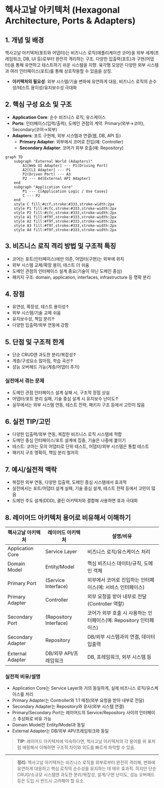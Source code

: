 # 헥사고날 아키텍처 (Hexagonal Architecture, Ports & Adapters)

## 1. 개념 및 배경
헥사고날 아키텍처(포트와 어댑터)는 비즈니스 로직(애플리케이션 코어)을 외부 세계(프레임워크, DB, UI 등)로부터 완전히 격리하는 구조. 다양한 입출력(포트)과 구현(어댑터)을 통해 유연하고 테스트하기 쉬운 시스템을 지향. 육각형 모양은 다양한 외부 시스템과 여러 인터페이스(포트)를 통해 상호작용할 수 있음을 상징.

- **아키텍처의 필요성**: 외부 시스템/기술 변화에 유연하게 대응, 비즈니스 로직의 순수성/테스트 용이성/유지보수성 극대화

## 2. 핵심 구성 요소 및 구조
- **Application Core**: 순수 비즈니스 로직, 유스케이스
- **Ports**: 인터페이스(입력/출력), 도메인 관점의 계약. Primary(외부→코어), Secondary(코어→외부)
- **Adapters**: 포트 구현체, 외부 시스템과 연결(웹, DB, API 등)
    - **Primary Adapter**: 외부에서 코어로 진입(예: Controller)
    - **Secondary Adapter**: 코어가 외부 호출(예: Repository)

```mermaid
graph TD
    subgraph "External World (Adapters)"
        A1[Web UI Adapter] --- P1(Driving Port)
        A2[CLI Adapter] --- P1
        P2(Driven Port) --- A3
        P2 --- A4[External API Adapter]
    end
    subgraph "Application Core"
        P1 --- C[Application Logic / Use Cases]
        C --- P2
    end
    style C fill:#ccf,stroke:#333,stroke-width:2px
    style P1 fill:#cfc,stroke:#333,stroke-width:2px
    style P2 fill:#cfc,stroke:#333,stroke-width:2px
    style A1 fill:#f9f,stroke:#333,stroke-width:2px
    style A2 fill:#f9f,stroke:#333,stroke-width:2px
    style A3 fill:#f9f,stroke:#333,stroke-width:2px
    style A4 fill:#f9f,stroke:#333,stroke-width:2px
```

## 3. 비즈니스 로직 격리 방법 및 구조적 특징
- 코어는 포트(인터페이스)에만 의존, 어댑터(구현)는 외부에 위치
- 외부 시스템 교체/확장 용이, 테스트 더 쉬움
- 도메인 관점의 인터페이스 설계 중요(기술이 아닌 도메인 중심)
- 패키지 구조: domain, application, interfaces, infrastructure 등 명확 분리

## 4. 장점
- 유연성, 확장성, 테스트 용이성↑
- 외부 시스템/기술 교체 쉬움
- 유지보수성, 책임 분리↑
- 다양한 입출력/외부 연동에 강함

## 5. 단점 및 구조적 한계
- 단순 CRUD엔 과도한 분리/복잡성↑
- 계층/구성요소 많아짐, 학습 곡선↑
- 성능 오버헤드 가능(계층/어댑터 추가)

### 실전에서 겪는 문제
- 도메인 관점 인터페이스 설계 실패 시, 구조적 장점 상실
- 어댑터/포트 분리 실패, 기술 중심 설계 시 유지보수 난이도↑
- 실무에서는 외부 시스템 연동, 테스트 전략, 패키지 구조 등에서 고민이 많음

## 6. 실전 TIP/고민
- 다양한 입출력/외부 연동, 복잡한 비즈니스 로직 시스템에 적합
- 도메인 중심 인터페이스/포트 설계에 집중, 기술은 나중에 붙이기
- 테스트: 코어는 모의 어댑터로 단위 테스트, 어댑터/외부 시스템은 통합 테스트
- 패키지 구조 명확히, 책임 분리 철저히

## 7. 예시/실전적 맥락
- 복잡한 외부 연동, 다양한 입출력, 도메인 중심 시스템에서 효과적
- 실전에서는 포트/어댑터 설계 실패, 기술 중심 설계, 테스트 전략 등에서 고민이 많음
- 도메인 주도 설계(DDD), 클린 아키텍처와 결합해 사용하면 효과 극대화

## 8. 레이어드 아키텍처 용어로 비유해서 이해하기

| 헥사고날 아키텍처     | 레이어드 아키텍처         | 설명/비유 |
|----------------------|--------------------------|-----------------------------|
| Application Core     | Service Layer            | 비즈니스 로직/유스케이스 처리
| Domain Model         | Entity/Model             | 핵심 비즈니스 데이터/규칙, 도메인 객체
| Primary Port         | (Service Interface)      | 외부에서 코어로 진입하는 인터페이스(예: 서비스 인터페이스)
| Primary Adapter      | Controller               | 외부 요청을 받아 내부로 전달(Controller 역할)
| Secondary Port       | (Repository Interface)   | 코어가 외부 호출 시 사용하는 인터페이스(예: Repository 인터페이스)
| Secondary Adapter    | Repository               | DB/외부 시스템과의 연결, 데이터 입출력
| External Adapter     | DB/외부 API/프레임워크   | DB, 프레임워크, 외부 시스템 등

### 실전적 비유/설명
- Application Core는 Service Layer와 거의 동일하게, 실제 비즈니스 로직/유스케이스를 처리
- Primary Adapter는 Controller와 1:1 매칭(외부 요청을 받아 내부로 전달)
- Secondary Adapter는 Repository와 유사(외부 시스템 연결)
- Primary/Secondary Port는 레이어드의 Service/Repository 사이의 인터페이스 추상화로 비유 가능
- Domain Model은 Entity/Model과 동일
- External Adapter는 DB/외부 API/프레임워크와 동일

> **TIP:** 레이어드 아키텍처에 익숙하다면, 헥사고날 아키텍처의 각 용어를 위 표처럼 매핑해서 이해하면 구조적 차이와 의도를 빠르게 파악할 수 있음.

---

> **정리:**
> 헥사고날 아키텍처는 비즈니스 로직을 외부로부터 완전히 격리해, 변화에 유연하게 대응하고 핵심 로직의 순수성을 유지하는 데 매우 효과적. 하지만 단순 CRUD/소규모 시스템엔 과도한 분리/복잡성, 설계/구현 난이도, 성능 오버헤드 등은 도입 시 반드시 고려해야 할 요소. 